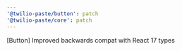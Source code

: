 ```yaml
---
'@twilio-paste/button': patch
'@twilio-paste/core': patch
---
```


[Button] Improved backwards compat with React 17 types
